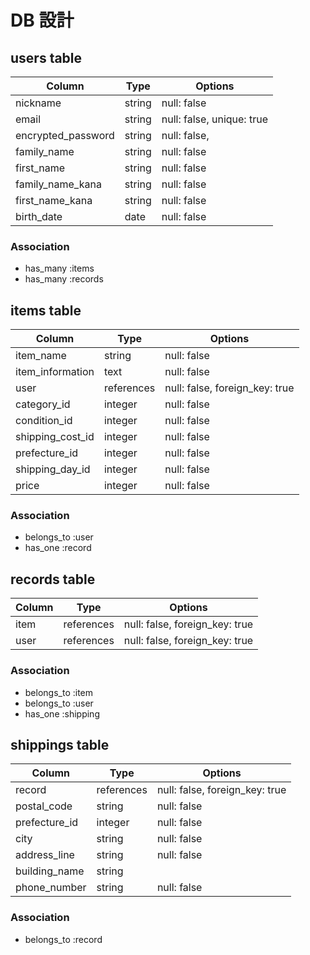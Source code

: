 # DB 設計

## users table

| Column             | Type                | Options                   |
|--------------------|---------------------|---------------------------|
| nickname           | string              | null: false               |
| email              | string              | null: false, unique: true |
| encrypted_password | string              | null: false,              |
| family_name        | string              | null: false               |
| first_name         | string              | null: false               |
| family_name_kana   | string              | null: false               |
| first_name_kana    | string              | null: false               |
| birth_date         | date                | null: false               |

### Association

* has_many :items
* has_many :records

## items table

| Column                              | Type       | Options                               |
|-------------------------------------|------------|---------------------------------------|
| item_name                           | string     | null: false                           |
| item_information                    | text       | null: false                           |
| user                                | references | null: false, foreign_key: true        |
| category_id                         | integer     | null: false                           |
| condition_id                        | integer    | null: false                           |
| shipping_cost_id                    | integer    | null: false                           |
| prefecture_id                       | integer    | null: false                           |
| shipping_day_id                     | integer    | null: false                           |
| price                               | integer    | null: false                           |


### Association

- belongs_to :user
- has_one :record

## records table

| Column           | Type       | Options                        |
|------------------|------------|--------------------------------|
| item             | references | null: false, foreign_key: true |
| user             | references | null: false, foreign_key: true |

### Association

- belongs_to :item
- belongs_to :user
- has_one :shipping

## shippings table

| Column          | Type       | Options                        |
|-----------------|------------|--------------------------------|
| record          | references | null: false, foreign_key: true |
| postal_code     | string     | null: false                    |
| prefecture_id   | integer    | null: false                    |
| city            | string     | null: false                    |
| address_line    | string     | null: false                    |
| building_name   | string     |                                |
| phone_number    | string     | null: false                    |

### Association

- belongs_to :record

